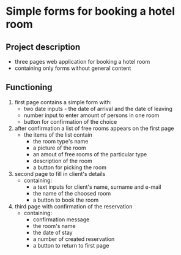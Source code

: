 # Simple forms for booking a hotel room

## Project description
+ three pages web application for booking a hotel room
+ containing only forms without general content

## Functioning 
1. first page contains a simple form with:
    + two date inputs - the date of arrival and the date of leaving
    + number input to enter amount of persons in one room
    + button for confirmation of the choice
2. after confirmation a list of free rooms appears on the first page
    + the items of the list contain
        + the room type's name
        + a picture of the room
        + an amout of free rooms of the particular type
        + description of the room
        + a button for picking the room
3. second page to fill in client's details
    + containing:
        + a text inputs for client's name, surname and e-mail
        + the name of the choosed room
        + a button to book the room
4. third page with confirmation of the reservation
    + containing:
        + confirmation message
        + the room's name
        + the date of stay
        + a number of created reservation
        + a button to return to first page
